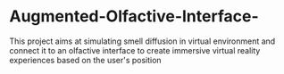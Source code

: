 # Augmented-Olfactive-Interface-
This project aims at simulating smell diffusion in virtual environment and connect it to an olfactive interface to create immersive virtual reality experiences based on the user's position
